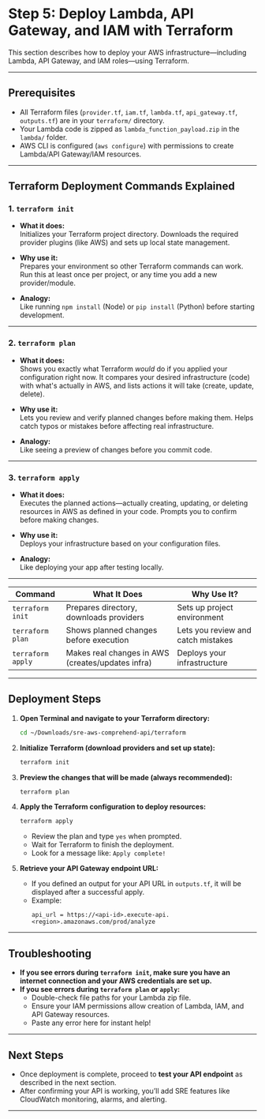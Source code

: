 # Step 5: Deploy Lambda, API Gateway, and IAM with Terraform

This section describes how to deploy your AWS infrastructure—including Lambda, API Gateway, and IAM roles—using Terraform.

---

## Prerequisites

- All Terraform files (`provider.tf`, `iam.tf`, `lambda.tf`, `api_gateway.tf`, `outputs.tf`) are in your `terraform/` directory.
- Your Lambda code is zipped as `lambda_function_payload.zip` in the `lambda/` folder.
- AWS CLI is configured (`aws configure`) with permissions to create Lambda/API Gateway/IAM resources.

---

## Terraform Deployment Commands Explained

### 1. `terraform init`

- **What it does:**  
  Initializes your Terraform project directory. Downloads the required provider plugins (like AWS) and sets up local state management.

- **Why use it:**  
  Prepares your environment so other Terraform commands can work. Run this at least once per project, or any time you add a new provider/module.

- **Analogy:**  
  Like running `npm install` (Node) or `pip install` (Python) before starting development.

---

### 2. `terraform plan`

- **What it does:**  
  Shows you exactly what Terraform *would* do if you applied your configuration right now. It compares your desired infrastructure (code) with what's actually in AWS, and lists actions it will take (create, update, delete).

- **Why use it:**  
  Lets you review and verify planned changes before making them. Helps catch typos or mistakes before affecting real infrastructure.

- **Analogy:**  
  Like seeing a preview of changes before you commit code.

---

### 3. `terraform apply`

- **What it does:**  
  Executes the planned actions—actually creating, updating, or deleting resources in AWS as defined in your code. Prompts you to confirm before making changes.

- **Why use it:**  
  Deploys your infrastructure based on your configuration files.

- **Analogy:**  
  Like deploying your app after testing locally.

---

| Command            | What It Does                                    | Why Use It?                             |
|--------------------|-------------------------------------------------|-----------------------------------------|
| `terraform init`   | Prepares directory, downloads providers         | Sets up project environment             |
| `terraform plan`   | Shows planned changes before execution          | Lets you review and catch mistakes      |
| `terraform apply`  | Makes real changes in AWS (creates/updates infra)| Deploys your infrastructure             |


---

## Deployment Steps

1. **Open Terminal and navigate to your Terraform directory:**

    ```bash
    cd ~/Downloads/sre-aws-comprehend-api/terraform
    ```

2. **Initialize Terraform (download providers and set up state):**

    ```bash
    terraform init
    ```

3. **Preview the changes that will be made (always recommended):**

    ```bash
    terraform plan
    ```

4. **Apply the Terraform configuration to deploy resources:**

    ```bash
    terraform apply
    ```

    - Review the plan and type `yes` when prompted.
    - Wait for Terraform to finish the deployment.
    - Look for a message like: `Apply complete!`

5. **Retrieve your API Gateway endpoint URL:**

    - If you defined an output for your API URL in `outputs.tf`, it will be displayed after a successful apply.
    - Example:
      ```
      api_url = https://<api-id>.execute-api.<region>.amazonaws.com/prod/analyze
      ```

---

## Troubleshooting

- **If you see errors during `terraform init`, make sure you have an internet connection and your AWS credentials are set up.**
- **If you see errors during `terraform plan` or `apply`:**
    - Double-check file paths for your Lambda zip file.
    - Ensure your IAM permissions allow creation of Lambda, IAM, and API Gateway resources.
    - Paste any error here for instant help!

---

## Next Steps

- Once deployment is complete, proceed to **test your API endpoint** as described in the next section.
- After confirming your API is working, you’ll add SRE features like CloudWatch monitoring, alarms, and alerting.

---

